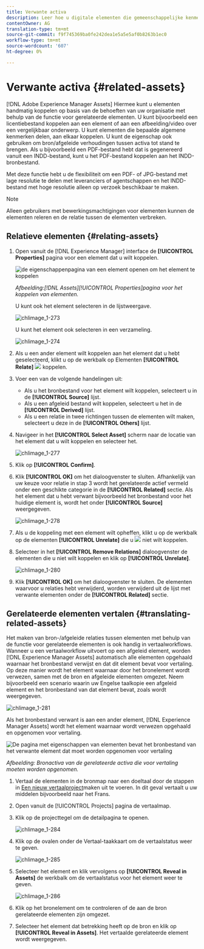 ```yaml
---
title: Verwante activa
description: Leer hoe u digitale elementen die gemeenschappelijke kenmerken delen, koppelt. Maak ook bronafhankelijke relaties tussen digitale elementen.
contentOwner: AG
translation-type: tm+mt
source-git-commit: f9f745369ba0fe242dea1e5a5e5af0b8263b1ec0
workflow-type: tm+mt
source-wordcount: '607'
ht-degree: 0%

---
```



# Verwante activa {#related-assets}

[!DNL Adobe Experience Manager Assets] Hiermee kunt u elementen handmatig koppelen op basis van de behoeften van uw organisatie met behulp van de functie voor gerelateerde elementen. U kunt bijvoorbeeld een licentiebestand koppelen aan een element of aan een afbeelding/video over een vergelijkbaar onderwerp. U kunt elementen die bepaalde algemene kenmerken delen, aan elkaar koppelen. U kunt de eigenschap ook gebruiken om bron/afgeleide verhoudingen tussen activa tot stand te brengen. Als u bijvoorbeeld een PDF-bestand hebt dat is gegenereerd vanuit een INDD-bestand, kunt u het PDF-bestand koppelen aan het INDD-bronbestand.

Met deze functie hebt u de flexibiliteit om een PDF- of JPG-bestand met lage resolutie te delen met leveranciers of agentschappen en het INDD-bestand met hoge resolutie alleen op verzoek beschikbaar te maken.

>[!NOTE]
>
>Alleen gebruikers met bewerkingsmachtigingen voor elementen kunnen de elementen releren en de relatie tussen de elementen verbreken.

## Relatieve elementen {#relating-assets}

1. Open vanuit de [!DNL Experience Manager] interface de **[!UICONTROL Properties]** pagina voor een element dat u wilt koppelen.

   ![de eigenschappenpagina van een element openen om het element te koppelen](assets/asset-properties-relate-assets.png)

   *Afbeelding:[!DNL Assets][!UICONTROL Properties]pagina voor het koppelen van elementen.*

   U kunt ook het element selecteren in de lijstweergave.

   ![chlimage_1-273](assets/chlimage_1-273.png)

   U kunt het element ook selecteren in een verzameling.

   ![chlimage_1-274](assets/chlimage_1-274.png)

1. Als u een ander element wilt koppelen aan het element dat u hebt geselecteerd, klikt u op de werkbalk op Elementen **[!UICONTROL Relate]** ![](assets/do-not-localize/link-relate.png) koppelen.
1. Voer een van de volgende handelingen uit:

   * Als u het bronbestand voor het element wilt koppelen, selecteert u in de **[!UICONTROL Source]** lijst.
   * Als u een afgeleid bestand wilt koppelen, selecteert u het in de **[!UICONTROL Derived]** lijst.
   * Als u een relatie in twee richtingen tussen de elementen wilt maken, selecteert u deze in de **[!UICONTROL Others]** lijst.

1. Navigeer in het **[!UICONTROL Select Asset]** scherm naar de locatie van het element dat u wilt koppelen en selecteer het.

   ![chlimage_1-277](assets/chlimage_1-277.png)

1. Klik op **[!UICONTROL Confirm]**.
1. Klik **[!UICONTROL OK]** om het dialoogvenster te sluiten. Afhankelijk van uw keuze voor relatie in stap 3 wordt het gerelateerde actief vermeld onder een geschikte categorie in de **[!UICONTROL Related]** sectie. Als het element dat u hebt verwant bijvoorbeeld het bronbestand voor het huidige element is, wordt het onder **[!UICONTROL Source]** weergegeven.

   ![chlimage_1-278](assets/chlimage_1-278.png)

1. Als u de koppeling met een element wilt opheffen, klikt u op de werkbalk op de elementen **[!UICONTROL Unrelate]** die u ![](assets/do-not-localize/link-unrelate-icon.png) niet wilt koppelen.

1. Selecteer in het **[!UICONTROL Remove Relations]** dialoogvenster de elementen die u niet wilt koppelen en klik op **[!UICONTROL Unrelate]**.

   ![chlimage_1-280](assets/chlimage_1-280.png)

1. Klik **[!UICONTROL OK]** om het dialoogvenster te sluiten. De elementen waarvoor u relaties hebt verwijderd, worden verwijderd uit de lijst met verwante elementen onder de **[!UICONTROL Related]** sectie.

## Gerelateerde elementen vertalen {#translating-related-assets}

Het maken van bron-/afgeleide relaties tussen elementen met behulp van de functie voor gerelateerde elementen is ook handig in vertaalworkflows. Wanneer u een vertaalworkflow uitvoert op een afgeleid element, worden [!DNL Experience Manager Assets] automatisch alle elementen opgehaald waarnaar het bronbestand verwijst en dat dit element bevat voor vertaling. Op deze manier wordt het element waarnaar door het bronelement wordt verwezen, samen met de bron en afgeleide elementen omgezet. Neem bijvoorbeeld een scenario waarin uw Engelse taalkopie een afgeleid element en het bronbestand van dat element bevat, zoals wordt weergegeven.

![chlimage_1-281](assets/chlimage_1-281.png)

Als het bronbestand verwant is aan een ander element, [!DNL Experience Manager Assets] wordt het element waarnaar wordt verwezen opgehaald en opgenomen voor vertaling.

![De pagina met eigenschappen van elementen bevat het bronbestand van het verwante element dat moet worden opgenomen voor vertaling](assets/asset-properties-source-asset.png)

*Afbeelding: Bronactiva van de gerelateerde activa die voor vertaling moeten worden opgenomen.*

1. Vertaal de elementen in de bronmap naar een doeltaal door de stappen in [Een nieuw vertaalproject](translation-projects.md#create-a-new-translation-project)maken uit te voeren. In dit geval vertaalt u uw middelen bijvoorbeeld naar het Frans.

1. Open vanuit de [!UICONTROL Projects] pagina de vertaalmap.

1. Klik op de projecttegel om de detailpagina te openen.

   ![chlimage_1-284](assets/chlimage_1-284.png)

1. Klik op de ovalen onder de Vertaal-taakkaart om de vertaalstatus weer te geven.

   ![chlimage_1-285](assets/chlimage_1-285.png)

1. Selecteer het element en klik vervolgens op **[!UICONTROL Reveal in Assets]** de werkbalk om de vertaalstatus voor het element weer te geven.

   ![chlimage_1-286](assets/chlimage_1-286.png)

1. Klik op het bronelement om te controleren of de aan de bron gerelateerde elementen zijn omgezet.

1. Selecteer het element dat betrekking heeft op de bron en klik op **[!UICONTROL Reveal in Assets]**. Het vertaalde gerelateerde element wordt weergegeven.
